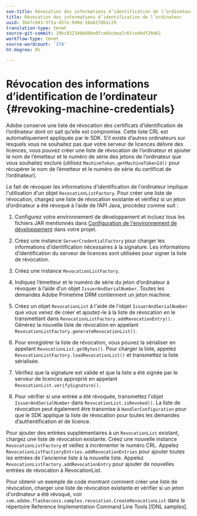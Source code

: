 ```yaml
---
seo-title: Révocation des informations d’identification de l’ordinateur
title: Révocation des informations d’identification de l’ordinateur
uuid: 3647c843-5f1a-457e-949d-10a6278b1c29
translation-type: tm+mt
source-git-commit: 29bc8323460d9be0fce66cbea7c6fce46df20d61
workflow-type: tm+mt
source-wordcount: '374'
ht-degree: 0%

---
```



# Révocation des informations d’identification de l’ordinateur {#revoking-machine-credentials}

Adobe conserve une liste de révocation des certificats d’identification de l’ordinateur dont on sait qu’elle est compromise. Cette liste CRL est automatiquement appliquée par le SDK. S’il existe d’autres ordinateurs sur lesquels vous ne souhaitez pas que votre serveur de licences délivre des licences, vous pouvez créer une liste de révocation de l’ordinateur et ajouter le nom de l’émetteur et le numéro de série des jetons de l’ordinateur que vous souhaitez exclure (utilisez `MachineToken.getMachineTokenId()` pour récupérer le nom de l’émetteur et le numéro de série du certificat de l’ordinateur).

Le fait de révoquer les informations d&#39;identification de l&#39;ordinateur implique l&#39;utilisation d&#39;un objet `RevocationListFactory`. Pour créer une liste de révocation, chargez une liste de révocation existante et vérifiez si un jeton d’ordinateur a été révoqué à l’aide de l’API Java, procédez comme suit :

1. Configurez votre environnement de développement et incluez tous les fichiers JAR mentionnés dans [Configuration de l&#39;environnement de développement](../../protecting-content/setting-up-the-sdk/setup-dev-env.md) dans votre projet.
1. Créez une instance `ServerCredentialFactory` pour charger les informations d’identification nécessaires à la signature. Les informations d’identification du serveur de licences sont utilisées pour signer la liste de révocation.
1. Créez une instance `RevocationListFactory`.
1. Indiquez l’émetteur et le numéro de série du jeton d’ordinateur à révoquer à l’aide d’un objet `IssuerAndSerialNumber`. Toutes les demandes Adobe Primetime DRM contiennent un jeton machine.
1. Créez un objet `RevocationList` à l&#39;aide de l&#39;objet `IssuerAndSerialNumber` que vous venez de créer et ajoutez-le à la liste de révocation en le transmettant dans `RevocationListFactory.addRevocationEntry()`. Générez la nouvelle liste de révocation en appelant `RevocationListFactory.generateRevocationList()`.

1. Pour enregistrer la liste de révocation, vous pouvez la sérialiser en appelant `RevocationList.getBytes()`. Pour charger la liste, appelez `RevocationListFactory.loadRevocationList()` et transmettez la liste sérialisée.

1. Vérifiez que la signature est valide et que la liste a été signée par le serveur de licences approprié en appelant `RevocationList.verifySignature()`.
1. Pour vérifier si une entrée a été révoquée, transmettez l&#39;objet `IssuerAndSerialNumber` dans `RevocationList.isRevoked()`. La liste de révocation peut également être transmise à `HandlerConfiguration` pour que le SDK applique la liste de révocation pour toutes les demandes d’authentification et de licence.

Pour ajouter des entrées supplémentaires à un `RevocationList` existant, chargez une liste de révocation existante. Créez une nouvelle instance `RevocationListFactory` et veillez à incrémenter le numéro CRL. Appelez `RevocationListFactioryEntries.addRevocationEntries` pour ajouter toutes les entrées de l&#39;ancienne liste à la nouvelle liste. Appelez `RevocationListFactory.addRevocationEntry` pour ajouter de nouvelles entrées de révocation à RevocationList.

Pour obtenir un exemple de code montrant comment créer une liste de révocation, charger une liste de révocation existante et vérifier si un jeton d&#39;ordinateur a été révoqué, voir `com.adobe.flashaccess.samples.revocation.CreateRevocationList` dans le répertoire Reference Implementation Command Line Tools [!DNL samples].
